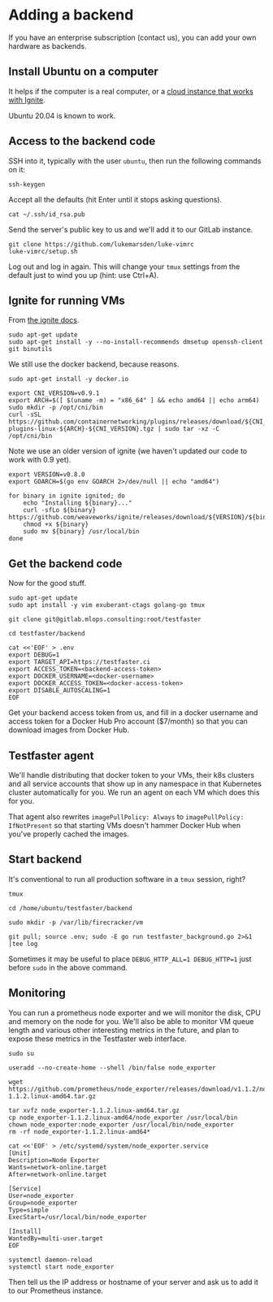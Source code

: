 # Adding a backend

If you have an enterprise subscription (contact us), you can add your own hardware as backends.

## Install Ubuntu on a computer

It helps if the computer is a real computer, or a [cloud instance that works with Ignite](https://github.com/weaveworks/ignite/blob/main/docs/cloudprovider.md).

Ubuntu 20.04 is known to work.

## Access to the backend code

SSH into it, typically with the user `ubuntu`, then run the following commands on it:

```
ssh-keygen
```
Accept all the defaults (hit Enter until it stops asking questions).

```
cat ~/.ssh/id_rsa.pub
```

Send the server's public key to us and we'll add it to our GitLab instance.

```
git clone https://github.com/lukemarsden/luke-vimrc
luke-vimrc/setup.sh
```

Log out and log in again. This will change your `tmux` settings from the default just to wind you up (hint: use Ctrl+A).

## Ignite for running VMs

From [the ignite docs](https://github.com/weaveworks/ignite/blob/main/docs/installation.md).

```
sudo apt-get update
sudo apt-get install -y --no-install-recommends dmsetup openssh-client git binutils
```

We still use the docker backend, because reasons.
```
sudo apt-get install -y docker.io
```

```
export CNI_VERSION=v0.9.1
export ARCH=$([ $(uname -m) = "x86_64" ] && echo amd64 || echo arm64)
sudo mkdir -p /opt/cni/bin
curl -sSL https://github.com/containernetworking/plugins/releases/download/${CNI_VERSION}/cni-plugins-linux-${ARCH}-${CNI_VERSION}.tgz | sudo tar -xz -C /opt/cni/bin
```

Note we use an older version of ignite (we haven't updated our code to work with 0.9 yet).
```
export VERSION=v0.8.0
export GOARCH=$(go env GOARCH 2>/dev/null || echo "amd64")

for binary in ignite ignited; do
    echo "Installing ${binary}..."
    curl -sfLo ${binary} https://github.com/weaveworks/ignite/releases/download/${VERSION}/${binary}-${GOARCH}
    chmod +x ${binary}
    sudo mv ${binary} /usr/local/bin
done
```

## Get the backend code

Now for the good stuff.

```
sudo apt-get update
sudo apt install -y vim exuberant-ctags golang-go tmux
```

```
git clone git@gitlab.mlops.consulting:root/testfaster
```

```
cd testfaster/backend
```

```
cat <<'EOF' > .env
export DEBUG=1
export TARGET_API=https://testfaster.ci
export ACCESS_TOKEN=<backend-access-token>
export DOCKER_USERNAME=<docker-username>
export DOCKER_ACCESS_TOKEN=<docker-access-token>
export DISABLE_AUTOSCALING=1
EOF
```

Get your backend access token from us, and fill in a docker username and access token for a Docker Hub Pro account ($7/month) so that you can download images from Docker Hub.

## Testfaster agent

We'll handle distributing that docker token to your VMs, their k8s clusters and all service accounts that show up in any namespace in that Kubernetes cluster automatically for you.
We run an agent on each VM which does this for you.

That agent also rewrites `imagePullPolicy: Always` to `imagePullPolicy: IfNotPresent` so that starting VMs doesn't hammer Docker Hub when you've properly cached the images.

## Start backend

It's conventional to run all production software in a `tmux` session, right?

```
tmux
```

```
cd /home/ubuntu/testfaster/backend
```

```
sudo mkdir -p /var/lib/firecracker/vm
```

```
git pull; source .env; sudo -E go run testfaster_background.go 2>&1 |tee log 
```

Sometimes it may be useful to place `DEBUG_HTTP_ALL=1 DEBUG_HTTP=1` just before `sudo` in the above command.

## Monitoring

You can run a prometheus node exporter and we will monitor the disk, CPU and memory on the node for you.
We'll also be able to monitor VM queue length and various other interesting metrics in the future, and plan to expose these metrics in the Testfaster web interface.

```
sudo su
```
```
useradd --no-create-home --shell /bin/false node_exporter
```
```
wget https://github.com/prometheus/node_exporter/releases/download/v1.1.2/node_exporter-1.1.2.linux-amd64.tar.gz
```
```
tar xvfz node_exporter-1.1.2.linux-amd64.tar.gz
cp node_exporter-1.1.2.linux-amd64/node_exporter /usr/local/bin
chown node_exporter:node_exporter /usr/local/bin/node_exporter
rm -rf node_exporter-1.1.2.linux-amd64*
```
```
cat <<'EOF' > /etc/systemd/system/node_exporter.service
[Unit]
Description=Node Exporter
Wants=network-online.target
After=network-online.target

[Service]
User=node_exporter
Group=node_exporter
Type=simple
ExecStart=/usr/local/bin/node_exporter

[Install]
WantedBy=multi-user.target
EOF
```
```
systemctl daemon-reload
systemctl start node_exporter
```

Then tell us the IP address or hostname of your server and ask us to add it to our Prometheus instance.

